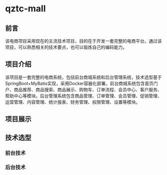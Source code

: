 # qztc-mall
## 前言  
该电商项目采用现在的主流技术项目，目的在于开发一套完整的电商平台。通过该项目，可以熟悉相关的技术要点，也可以锻炼自己的编码能力。  
##  项目介绍 
该项目是一套完整的电商系统，包括前台商城系统和后台管理系统，技术选型基于SpringBoot+MyBatis实现，采用Docker容器化部署。前台商城系统包含首页门户、商品推荐、商品搜索、商品展示、购物车、订单流程、会员中心、客户服务、帮助中心等模块。后台管理系统包含商品管理、订单管理、会员管理、促销管理、运营管理、内容管理、统计报表、财务管理、权限管理、设置等模块。  
## 项目展示  
## 技术选型  
### 前台技术  
###  后台技术  

